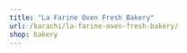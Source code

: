 ```yaml
---
title: "La Farine Oven Fresh Bakery"
url: /karachi/la-farine-oven-fresh-bakery/
shop: bakery
---
```

